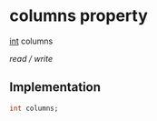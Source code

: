 


# columns property






[int](https://api.flutter.dev/flutter/dart-core/int-class.html) columns
  
_read / write_






## Implementation

```dart
int columns;


```







